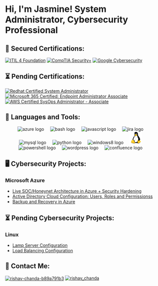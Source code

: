<h1>Hi, I'm Jasmine! System Administrator, Cybersecurity Professional</a></h1>

<h2 align="left">📜 Secured Certifications:</h2>

<a href="https://imgur.com/g8plkWG"><img src="https://img.shields.io/badge/ITIL%20v4%20Foundation-purple?style=for-the-badge&logo=itil&link=https://imgur.com/g8plkWG" alt="ITIL 4 Foundation" /></a> <a href="https://www.credly.com/badges/b3040c52-a78d-496b-9833-fffda09d6c1d/public_url"><img src="https://img.shields.io/badge/CompTIA%20Security+-red?style=for-the-badge&logo=comptia&link=https://www.credly.com/badges/b3040c52-a78d-496b-9833-fffda09d6c1d/public_url" alt="CompTIA Security+" /></a> 
<a href="https://www.credly.com/badges/c0736cfa-021e-414b-a198-4ac3538da2cc/public_url"><img src="https://img.shields.io/badge/Google%20Cybersecurity-blue?style=for-the-badge&logo=google&logoColor=white&link=https://www.credly.com/badges/c0736cfa-021e-414b-a198-4ac3538da2cc/public_url" alt="Google Cybersecurity" /></a>

<h2>⏳ Pending Certifications:</h2>

<a href="https://www.redhat.com/en/services/training/ex200-red-hat-certified-system-administrator-rhcsa-exam"><img src="https://img.shields.io/badge/Redhat%20Certified%20System%20Administrator-black?style=for-the-badge&logo=redhat&logoColor=red&link=https://www.redhat.com/en/services/training/ex200-red-hat-certified-system-administrator-rhcsa-exam" alt="Redhat Certified System Administrator" /></a> <a href="https://learn.microsoft.com/en-us/credentials/certifications/modern-desktop/?practice-assessment-type=certification"><img src="https://img.shields.io/badge/Microsoft%20365%20Certified:%20Endpoint%20Administrator%20Associate-navy?style=for-the-badge&logo=microsoft&link=https://learn.microsoft.com/en-us/credentials/certifications/modern-desktop/?practice-assessment-type=certification" alt="Microsoft 365 Certified: Endpoint Administrator Associate" /></a> <a href="https://aws.amazon.com/certification/certified-sysops-admin-associate/"><img src="https://img.shields.io/badge/AWS%20Certified%20SysOps%20Administrator%20--%20Associate-white?style=for-the-badge&logo=amazon&logoColor=orange&link=https://aws.amazon.com/certification/certified-sysops-admin-associate/" alt="AWS Certified SysOps Administrator - Associate" /></a>

<h2 align="left">🧰 Languages and Tools:</h2>

<div align="center">
  <img src="https://cdn.jsdelivr.net/gh/devicons/devicon/icons/azure/azure-original.svg" height="40" alt="azure logo"  />
  <img width="12" />
  <img src="https://cdn.jsdelivr.net/gh/devicons/devicon/icons/bash/bash-original.svg" height="40" alt="bash logo"  />
  <img width="12" />
  <img src="https://cdn.jsdelivr.net/gh/devicons/devicon/icons/javascript/javascript-original.svg" height="40" alt="javascript logo"  />
  <img width="12" />
  <img src="https://cdn.jsdelivr.net/gh/devicons/devicon/icons/jira/jira-original.svg" height="40" alt="jira logo"  />
  <img width="12" />
  <img src="https://cdn.jsdelivr.net/gh/devicons/devicon/icons/mysql/mysql-original.svg" height="40" alt="mysql logo"  />
  <img width="12" />
  <img src="https://cdn.jsdelivr.net/gh/devicons/devicon/icons/python/python-original.svg" height="40" alt="python logo"  />
  <img width="12" />
  <img src="https://cdn.jsdelivr.net/gh/devicons/devicon/icons/windows8/windows8-original.svg" height="40" alt="windows8 logo"  />
  <img width="12" />
  <img src="https://raw.githubusercontent.com/devicons/devicon/master/icons/linux/linux-original.svg" height="40" alt="linux logo"  />
  <img width="12" />
  <img src="https://skillicons.dev/icons?i=powershell" height="40" alt="powershell logo"  />
  <img width="12" />
  <img src="https://skillicons.dev/icons?i=wordpress" height="40" alt="wordpress logo"  />
  <img width="12" />
  <img src="https://cdn.jsdelivr.net/gh/devicons/devicon/icons/confluence/confluence-original.svg" height="40" alt="confluence logo"  />
  <img width="12" />
</div>

<h2>🖥️ Cybersecurity Projects:</h2>

### <b>Microsoft Azure</b>
  - [Live SOC/Honeynet Architecture in Azure + Security Hardening](https://github.com/jasminemathieu/Azure-SOC)
  - [Active Directory Cloud Configuration: Users, Roles and Permissionss](https://github.com/jasminemathieu/Cloud-AD-Configuration.git)
  - [Backup and Recovery in Azure](https://github.com/jasminemathieu/Backup-and-Recovery)

<h2>⏳ Pending Cybersecurity Projects:</h2>

### <b>Linux</b>
  - [Lamp Server Configuration](https://github.com/jasminemathieu)
  - [Load Balancing Configuration](https://github.com/jasminemathieu)

<h2>🤳 Contact Me:</h2>

<p align="left">
<a href="https://linkedin.com/in/jasmine-mathieu" target="blank"><img align="center" src="https://raw.githubusercontent.com/rahuldkjain/github-profile-readme-generator/master/src/images/icons/Social/linked-in-alt.svg" alt="rishav-chanda-b89a791b3" height="30" width="40" /></a>
<a href="mailto:jasminetmathieu@gmail.com" target="blank"><img align="top" src="https://github.com/jasminemathieu/jasminemathieu/assets/155779724/59bbacc2-134a-455d-aff7-a1c9a4b32e92.svg" alt="rishav_chanda" height="40" width="40" /></a> 

</p>
